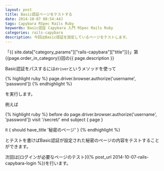 ```yaml
---
layout: post
title: Basic認証ページをテストする
date: 2014-10-07 08:54:44J
tags: Capybara RSpec Rails Ruby
keywords: Basic認証 Capybara 入門 RSpec Rails Ruby
categories: rails-capybara
description: 今回はBasic認証を設定しているページをテストします。
---
```


「{{ site.data["category_params"]["rails-capybara"]["title"]}}」第{{page.order_in_category}}回の{{ page.description }}

Basic認証をパスするには`driver`というメソッドを使って

{% highlight ruby %}
page.driver.browser.authorize('username', 'password'])
{% endhighlight %}

を実行します。

例えば

{% highlight ruby %}
before do
  page.driver.browser.authorize('username', 'password'])
  visit '/secret/'
end
subject { page }

it { should have_title '秘密のページ' }
{% endhighlight %}

とテストを書けばBasic認証が設定された秘密のページの内容をテストすることができます。

次回は[ログインが必要なページのテスト]({% post_url 2014-10-07-rails-capybara-login %})を行います。
